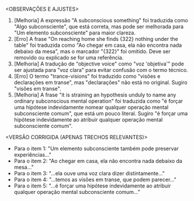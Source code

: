 <OBSERVAÇÕES E AJUSTES>
1. [Melhoria] A expressão "A subconscious something" foi traduzida como "Algo subconsciente", que está correta, mas pode ser melhorada para "Um elemento subconsciente" para maior clareza.
2. [Erro] A frase "On reaching home she finds {322} nothing under the table" foi traduzida como "Ao chegar em casa, ela não encontra nada debaixo da mesa", mas o marcador "{322}" foi omitido. Deve ser removido ou explicado se for uma referência.
3. [Melhoria] A tradução de "objective voice" como "voz 'objetiva'" pode ser ajustada para "voz clara" para evitar confusão com o termo técnico.
4. [Erro] O termo "trance-visions" foi traduzido como "visões e declarações em transe", mas "declarações" não está no original. Sugiro "visões em transe".
5. [Melhoria] A frase "it is straining an hypothesis unduly to name any ordinary subconscious mental operation" foi traduzida como "é forçar uma hipótese indevidamente nomear qualquer operação mental subconsciente comum", que está um pouco literal. Sugiro "é forçar uma hipótese indevidamente ao atribuir qualquer operação mental subconsciente comum".

<VERSÃO CORRIGIDA (APENAS TRECHOS RELEVANTES)>
- Para o item 1: "Um elemento subconsciente também pode preservar experiências..."
- Para o item 2: "Ao chegar em casa, ela não encontra nada debaixo da mesa..."
- Para o item 3: "...ela ouve uma voz clara dizer distintamente..."
- Para o item 4: "...temos as visões em transe, que podem parecer..."
- Para o item 5: "...é forçar uma hipótese indevidamente ao atribuir qualquer operação mental subconsciente comum..."